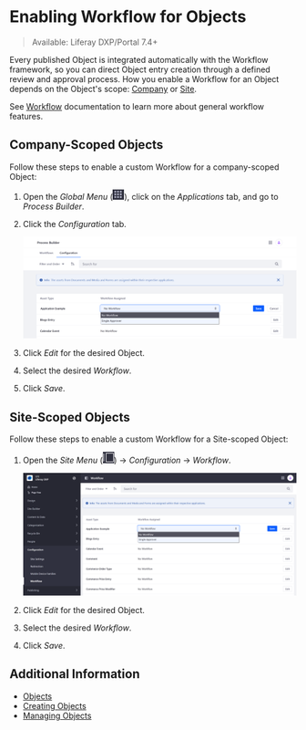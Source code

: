 # Enabling Workflow for Objects

> Available: Liferay DXP/Portal 7.4+

Every published Object is integrated automatically with the Workflow framework, so you can direct Object entry creation through a defined review and approval process. How you enable a Workflow for an Object depends on the Object's scope: [Company](#company-scoped-objects) or [Site](#site-scoped-objects).

See [Workflow](../../process-automation/workflow.md) documentation to learn more about general workflow features.

## Company-Scoped Objects

Follow these steps to enable a custom Workflow for a company-scoped Object:

1. Open the *Global Menu* (![Global Menu](../../images/icon-applications-menu.png)), click on the *Applications* tab, and go to *Process Builder*.

1. Click the *Configuration* tab.

   ![Go to Process Builder and click on the Configuration tab.](./enabling-workflows-for-objects/images/01.png)

1. Click *Edit* for the desired Object.

1. Select the desired *Workflow*.

1. Click *Save*.

## Site-Scoped Objects

Follow these steps to enable a custom Workflow for a Site-scoped Object:

1. Open the *Site Menu* (![Site Menu](../../images/icon-menu.png)) &rarr; *Configuration* &rarr; *Workflow*.

   ![Open the Workflow application in the desired Site.](./enabling-workflows-for-objects/images/02.png)

1. Click *Edit* for the desired Object.

1. Select the desired *Workflow*.

1. Click *Save*.

## Additional Information

* [Objects](../objects.md)
* [Creating Objects](./creating-and-managing-objects/creating-objects.md)
* [Managing Objects](./creating-and-managing-objects/managing-objects.md)
